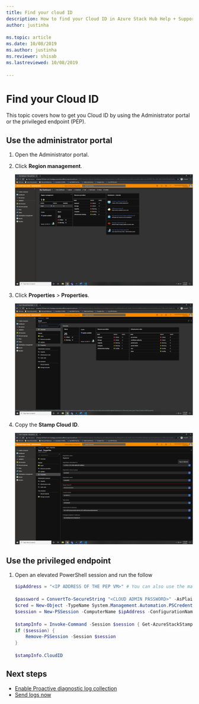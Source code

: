 ```yaml
---
title: Find your cloud ID  
description: How to find your Cloud ID in Azure Stack Hub Help + Support.
author: justinha

ms.topic: article
ms.date: 10/08/2019
ms.author: justinha
ms.reviewer: shisab
ms.lastreviewed: 10/08/2019

---
```

# Find your Cloud ID

This topic covers how to get you Cloud ID by using the Administrator portal or the privileged endpoint (PEP). 

## Use the administrator portal

1. Open the Administrator portal. 
1. Click **Region management**.

   ![Screenshot of the Dashboard](./media/azure-stack-automatic-log-collection/dashboard.png)

1. Click **Properties** > **Properties**.

   ![Screenshot of the the Region blade](media/azure-stack-automatic-log-collection/region-blade.png)

1. Copy the **Stamp Cloud ID**.

   ![Screenshot of Region properties with Stamp Cloud ID](media/azure-stack-automatic-log-collection/region-properties-blade-with-stamp-cloud-id.png)


## Use the privileged endpoint

1. Open an elevated PowerShell session and run the follow

   ```powershell
   $ipAddress = "<IP ADDRESS OF THE PEP VM>" # You can also use the machine name instead of IP here.

   $password = ConvertTo-SecureString "<CLOUD ADMIN PASSWORD>" -AsPlainText -Force
   $cred = New-Object -TypeName System.Management.Automation.PSCredential ("<DOMAIN NAME>\CloudAdmin", $password)
   $session = New-PSSession -ComputerName $ipAddress -ConfigurationName PrivilegedEndpoint -Credential $cred

   $stampInfo = Invoke-Command -Session $session { Get-AzureStackStampInformation }
   if ($session) {
       Remove-PSSession -Session $session
   }

   $stampInfo.CloudID
   ```

## Next steps

* [Enable Proactive diagnostic log collection](azure-stack-configure-automatic-diagnostic-log-collection.md)
* [Send logs now](azure-stack-configure-on-demand-diagnostic-log-collection-tzl.md)






